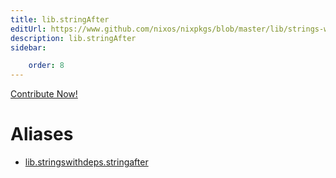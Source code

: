 ```yaml
---
title: lib.stringAfter
editUrl: https://www.github.com/nixos/nixpkgs/blob/master/lib/strings-with-deps.nix#L84C17
description: lib.stringAfter
sidebar:

    order: 8
---
```


<a href="https://www.github.com/nixos/nixpkgs/blob/master/lib/strings-with-deps.nix#L84C17">Contribute Now!</a>


# Aliases

- [lib.stringswithdeps.stringafter](/nix-doc-comments/reference/lib/stringswithdeps/lib-stringswithdeps-stringafter)


